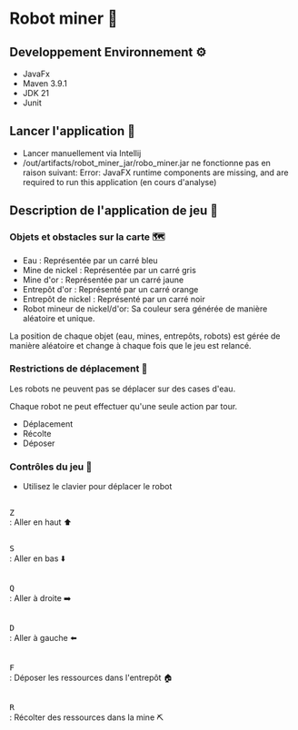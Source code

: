 # Robot miner :robot:

## Developpement Environnement :gear:
- JavaFx
- Maven 3.9.1
- JDK 21
- Junit

## Lancer l'application :rocket:

- Lancer manuellement via Intellij
- /out/artifacts/robot_miner_jar/robo_miner.jar ne fonctionne pas en raison suivant:
Error: JavaFX runtime components are missing, and are required to run this application (en cours d'analyse)

## Description de l'application de jeu :book:

### Objets et obstacles sur la carte :world_map:
- Eau : Représentée par un carré bleu
- Mine de nickel : Représentée par un carré gris
- Mine d'or : Représentée par un carré jaune
- Entrepôt d'or : Représenté par un carré orange
- Entrepôt de nickel : Représenté par un carré noir
- Robot mineur de nickel/d'or: Sa couleur sera générée de manière aléatoire et unique.

La position de chaque objet (eau, mines, entrepôts, robots) est gérée de manière aléatoire et change à chaque fois que le jeu est relancé.

### Restrictions de déplacement :stop_sign:
Les robots ne peuvent pas se déplacer sur des cases d'eau. 

Chaque robot ne peut effectuer qu'une seule action par tour.
- Déplacement
- Récolte
- Déposer

### Contrôles du jeu :runner:

- Utilisez le clavier pour déplacer le robot

<kbd><br>Z<br></kbd> : Aller en haut :arrow_up:

<kbd><br>S<br></kbd> : Aller en bas :arrow_down:

<kbd><br>Q<br></kbd> : Aller à droite :arrow_right:

<kbd><br>D<br></kbd> : Aller à gauche :arrow_left:

<kbd><br>F<br></kbd> : Déposer les ressources dans l'entrepôt :house:

<kbd><br>R<br></kbd> : Récolter des ressources dans la mine :pick:





